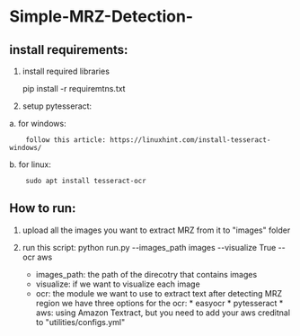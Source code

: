 # Simple-MRZ-Detection-

## install requirements:
  1. install required libraries
  
        pip install -r requiremtns.txt
     
     
  2. setup pytesseract:
   
   a. for windows:
    
        follow this article: https://linuxhint.com/install-tesseract-windows/
      
   b. for linux:
    
        sudo apt install tesseract-ocr
      
## How to run:
  1. upload all the images you want to extract MRZ from it to "images" folder
  2. run this script:
        python run.py --images_path images --visualize True --ocr aws
        
        * images_path: the path of the direcotry that contains images
        * visualize: if we want to visualize each image 
        * ocr: the module we want to use to extract text after detecting MRZ region
 we have three options for the ocr:
    * easyocr
    * pytesseract
    * aws: using Amazon Textract, but you need to add your aws creditnal to "utilities/configs.yml"

